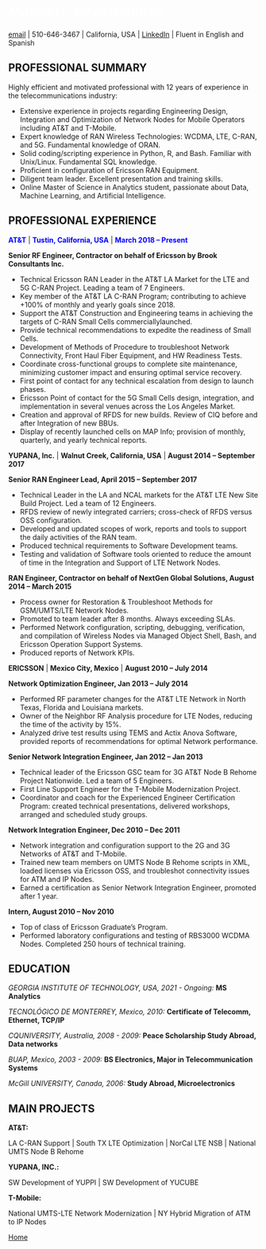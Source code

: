 #  <span style="color:white">Manuel I. Silva Ramirez</span>

[email](manuel.isr@outlook.com) | 510-646-3467 | California, USA | [LinkedIn](https://www.linkedin.com/in/manuel-silva-ramirez/) | Fluent in English and Spanish



## PROFESSIONAL SUMMARY

Highly efficient and motivated professional with 12 years of experience in the telecommunications industry:
- Extensive experience in projects regarding Engineering Design, Integration and Optimization of Network Nodes for Mobile Operators including AT&T and T-Mobile.
- Expert knowledge of RAN Wireless Technologies: WCDMA, LTE, C-RAN, and 5G. Fundamental knowledge of ORAN.
- Solid coding/scripting experience in Python, R, and Bash. Familiar with Unix/Linux. Fundamental SQL knowledge. 
- Proficient in configuration of Ericsson RAN Equipment.
- Diligent team leader. Excellent presentation and training skills. 
- Online Master of Science in Analytics student, passionate about Data, Machine Learning, and Artificial Intelligence.



## PROFESSIONAL EXPERIENCE


**<span style="color:blue">AT&T</span>** | **<span style="color:blue">Tustin, California, USA</span>** | **<span style="color:blue">March 2018 – Present</span>**

**Senior RF Engineer, Contractor on behalf of Ericsson by Brook Consultants Inc.**
- Technical Ericsson RAN Leader in the AT&T LA Market for the LTE and 5G C-RAN Project. Leading a team of 7 Engineers.
- Key member of the AT&T LA C-RAN Program; contributing to achieve +100% of monthly and yearly goals since 2018.
- Support the AT&T Construction and Engineering teams in achieving the targets of C-RAN Small Cells commerciallylaunched.
- Provide technical recommendations to expedite the readiness of Small Cells. 
- Development of Methods of Procedure to troubleshoot Network Connectivity, Front Haul Fiber Equipment, and HW Readiness Tests.
- Coordinate cross-functional groups to complete site maintenance, minimizing customer impact and ensuring optimal service recovery.
- First point of contact for any technical escalation from design to launch phases. 
- Ericsson Point of contact for the 5G Small Cells design, integration, and implementation in several venues across the Los Angeles Market.
- Creation and approval of RFDS for new builds. Review of CIQ before and after Integration of new BBUs.
- Display of recently launched cells on MAP Info; provision of monthly, quarterly, and yearly technical reports.



**YUPANA, Inc.** | **Walnut Creek, California, USA** | **August 2014 – September 2017**

**Senior RAN Engineer Lead, April 2015 – September 2017**
- Technical Leader in the LA and NCAL markets for the AT&T LTE New Site Build Project. Led a team of 12 Engineers.
- RFDS review of newly integrated carriers; cross-check of RFDS versus OSS configuration.
- Developed and updated scopes of work, reports and tools to support the daily activities of the RAN team.
- Produced technical requirements to Software Development teams. 
- Testing and validation of Software tools oriented to reduce the amount of time in the Integration and Support of LTE Network Nodes.


**RAN Engineer, Contractor on behalf of NextGen Global Solutions, August 2014 – March 2015**
- Process owner for Restoration & Troubleshoot Methods for GSM/UMTS/LTE Network Nodes.
- Promoted to team leader after 8 months. Always exceeding SLAs.
- Performed Network configuration, scripting, debugging, verification, and compilation of Wireless Nodes via Managed Object Shell, Bash, and Ericsson Operation Support Systems. 
- Produced reports of Network KPIs.


**ERICSSON** | **Mexico City, Mexico** | **August 2010 – July 2014**

**Network Optimization Engineer, Jan 2013 – July 2014**
- Performed RF parameter changes for the AT&T LTE Network in North Texas, Florida and Louisiana markets.
- Owner of the Neighbor RF Analysis procedure for LTE Nodes, reducing the time of the activity by 15%.
- Analyzed drive test results using TEMS and Actix Anova Software, provided reports of recommendations for optimal Network performance.

**Senior Network Integration Engineer, Jan 2012 – Jan 2013**
- Technical leader of the Ericsson GSC team for 3G AT&T Node B Rehome Project Nationwide. Led a team of 5 Engineers.
- First Line Support Engineer for the T-Mobile Modernization Project.
- Coordinator and coach for the Experienced Engineer Certification Program: created technical presentations, delivered workshops, arranged and scheduled study groups.

**Network Integration Engineer, Dec 2010 – Dec 2011**
- Network integration and configuration support to the 2G and 3G Networks of AT&T and T-Mobile.
- Trained new team members on UMTS Node B Rehome scripts in XML, loaded licenses via Ericsson OSS, and troubleshot connectivity issues for ATM and IP Nodes.
- Earned a certification as Senior Network Integration Engineer, promoted after 1 year.

**Intern, August 2010 – Nov 2010**
- Top of class of Ericsson Graduate’s Program.
- Performed laboratory configurations and testing of RBS3000 WCDMA Nodes. Completed 250 hours of technical training.


## EDUCATION

*GEORGIA INSTITUTE OF TECHNOLOGY, USA, 2021 - Ongoing:* 
**MS Analytics**


*TECNOLÓGICO DE MONTERREY, Mexico, 2010:*
**Certificate of Telecomm, Ethernet, TCP/IP**


*CQUNIVERSITY, Australia, 2008 - 2009:*
**Peace Scholarship Study Abroad, Data networks**


*BUAP, Mexico, 2003 - 2009:*
**BS Electronics, Major in Telecommunication Systems**


*McGill UNIVERSITY, Canada, 2006:*
**Study Abroad, Microelectronics**


## MAIN PROJECTS

**AT&T:** 

LA C-RAN Support | South TX LTE Optimization | NorCal LTE NSB | National UMTS Node B Rehome 

**YUPANA, INC.:**

SW Development of YUPPI | SW Development of YUCUBE

**T-Mobile:** 

National UMTS-LTE Network Modernization | NY Hybrid Migration of ATM to IP Nodes








[Home](https://manuelsr26.github.io/)
